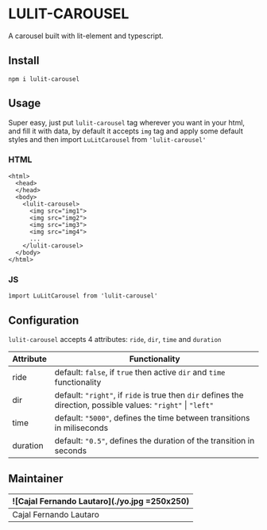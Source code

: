 # LULIT-CAROUSEL

A carousel built with lit-element and typescript.

## Install

```
npm i lulit-carousel
```

## Usage

Super easy, just put `lulit-carousel` tag wherever you want in your html,
and fill it with data, by default it accepts `img` tag and
apply some default styles and then import `LuLitCarousel` from `'lulit-carousel'`

### HTML

```
<html>
  <head>
  </head>
  <body>
    <lulit-carousel>
      <img src="img1">
      <img src="img2">
      <img src="img3">
      <img src="img4">
      ...
    </lulit-carousel>
  </body>
</html>
```

### JS

`ìmport LuLitCarousel from 'lulit-carousel'`

## Configuration

`lulit-carousel` accepts 4 attributes: `ride`, `dir`, `time` and `duration`

| Attribute | Functionality                                                                                                  |
| --------- | -------------------------------------------------------------------------------------------------------------- |
| ride      | default: `false`, if `true` then active `dir` and `time` functionality                                         |
| dir       | default: `"right"`, if `ride` is true then `dir` defines the direction, possible values: `"right"` \| `"left"` |
| time      | default: `"5000"`, defines the time between transitions in miliseconds                                         |
| duration  | default: `"0.5"`, defines the duration of the transition in seconds                                            |

## Maintainer

| ![Cajal Fernando Lautaro](./yo.jpg =250x250) |
| -------------------------------------------- |
| Cajal Fernando Lautaro                       |
